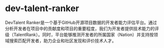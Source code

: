 # dev-talent-ranker
DevTalent Ranker是一个基于GitHub开源项目数据的开发者能力评估平台。通过分析开发者在项目中的贡献度和项目的重要程度，我们为开发者提供技术能力的评级（TalentRank）。同时，平台能够推测开发者的所属国家（Nation）并支持按领域搜索匹配开发者，助力企业和社区发现和评价技术人才。

